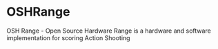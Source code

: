 # OSHRange
OSH Range - Open Source Hardware Range is a hardware and software implementation for scoring Action Shooting
